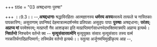 +++
title = "03 अश्रद्दधानाः पुरुषा"

+++
।।9.3।। --,**अश्रद्दधानाः** श्रद्धाविरहिताः आत्मज्ञानस्य **धर्मस्य
अस्य**स्वरूपे तत्फले च नास्तिकाः पापकारिणः; असुराणाम् उपनिषदं
देहमात्रात्मदर्शनमेव प्रतिपन्नाः असुतृपः पापाः **पुरुषाः** अश्रद्दधानाः;
**परंतप; अप्राप्य मां** परमेश्वरम्; मत्प्राप्तौ नैव आशङ्का इति
मत्प्राप्तिमार्गसाधनभेदभक्तिमात्रमपि अप्राप्य इत्यर्थः। **निवर्तन्ते**
निश्चयेन वर्तन्ते क्व -- **मृत्युसंसारवर्त्मनि** मृत्युयुक्तः संसारः
मृत्युसंसारः तस्य वर्त्म नरकतिर्यगादिप्राप्तिमार्गः; तस्मिन्नेव वर्तन्ते
इत्यर्थः।। स्तुत्या अर्जुनमभिमुखीकृत्य आह --,
